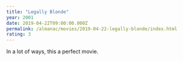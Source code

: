 ```yaml
---
title: "Legally Blonde"
year: 2001
date: 2019-04-22T09:00:00.000Z
permalink: /almanac/movies/2019-04-22-legally-blonde/index.html
rating: 3
---
```


In a lot of ways, this a perfect movie.